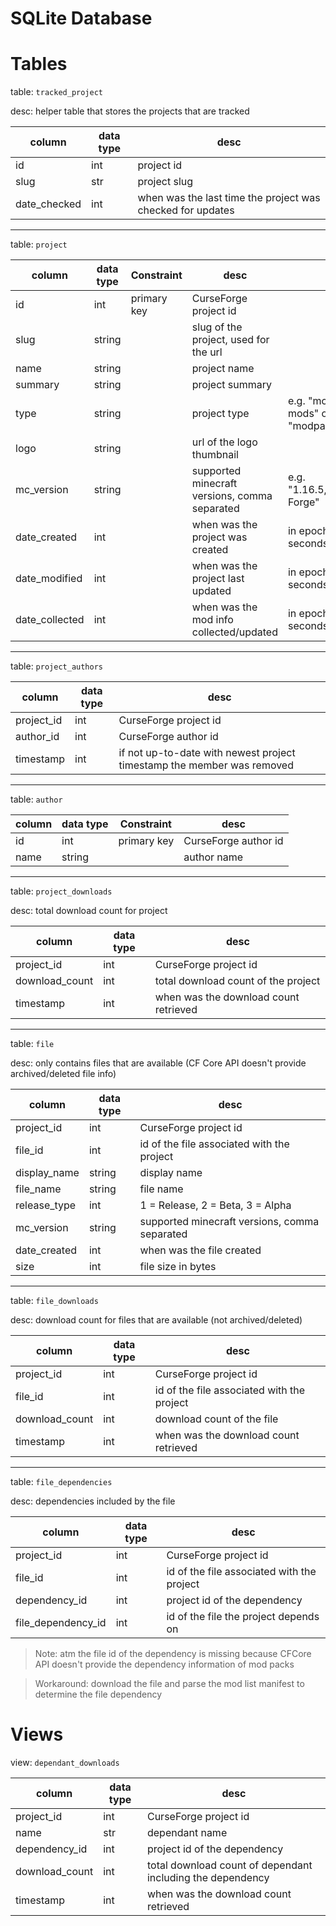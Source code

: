 # SQLite Database

# Tables

table: `tracked_project`

desc: helper table that stores the projects that are tracked

column | data type | desc |
----- | ---------- | ---- |
id | int | project id
slug | str | project slug
date_checked | int | when was the last time the project was checked for updates


---

table: `project` 

column | data type | Constraint | desc |      |
----- | ---------- | ------- | ---- | ----
id | int | primary key | CurseForge project id
slug | string | | slug of the project, used for the url
name | string | | project name
summary | string | | project summary
type | string | | project type | e.g. "mc-mods" or "modpacks"
logo | string | | url of the logo thumbnail
mc_version | string | | supported minecraft versions, comma separated | e.g. "1.16.5, Forge"
date_created | int | | when was the project was created | in epoch seconds
date_modified | int | | when was the project last updated | in epoch seconds
date_collected | int | | when was the mod info collected/updated | in epoch seconds

---

table: `project_authors` 

column | data type | desc |
----- | ---------- | ---- |
project_id | int | CurseForge project id
author_id | int | CurseForge author id
timestamp | int | if not up-to-date with newest project timestamp the member was removed

---

table: `author` 

column | data type | Constraint | desc |
----- | ---------- | ------- | ---- |
id | int | primary key | CurseForge author id
name | string  |  | author name

---

table: `project_downloads`

desc: total download count for project

column | data type | desc |
----- | ---------- | ---- |
project_id | int | CurseForge project id
download_count | int |total download count of the project
timestamp | int | when was the download count retrieved

---

table: `file`

desc: only contains files that are available (CF Core API doesn't provide archived/deleted file info)

column | data type | desc |
----- | ---------- | ---- |
project_id | int | CurseForge project id
file_id | int | id of the file associated with the project
display_name | string | display name
file_name | string | file name
release_type | int | 1 = Release, 2 = Beta, 3 = Alpha
mc_version | string | supported minecraft versions, comma separated
date_created | int | when was the file created
size | int | file size in bytes

---

table: `file_downloads`

desc: download count for files that are available (not archived/deleted)

column | data type | desc |
----- | ---------- | ---- |
project_id | int | CurseForge project id
file_id | int | id of the file associated with the project
download_count | int | download count of the file
timestamp | int | when was the download count retrieved

---

table: `file_dependencies`

desc: dependencies included by the file

column | data type | desc |
----- | ---------- | ---- |
project_id | int | CurseForge project id
file_id | int | id of the file associated with the project
dependency_id | int | project id of the dependency
file_dependency_id | int | id of the file the project depends on

> Note: atm the file id of the dependency is missing because CFCore API doesn't provide the dependency information of mod packs

> Workaround: download the file and parse the mod list manifest to determine the file dependency

# Views

view: `dependant_downloads`

column | data type | desc |
----- | ---------- | ---- |
project_id | int | CurseForge project id
name | str | dependant name
dependency_id | int | project id of the dependency
download_count | int | total download count of dependant including the dependency
timestamp | int | when was the download count retrieved
